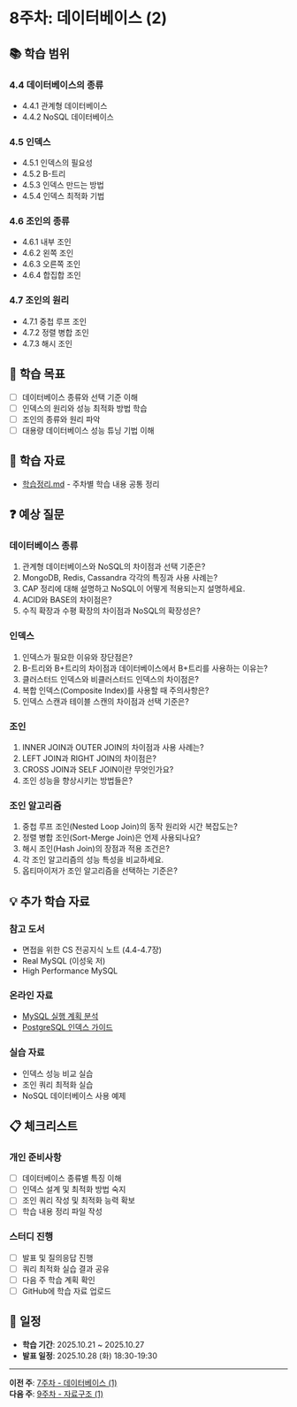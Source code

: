 # 8주차: 데이터베이스 (2)

## 📚 학습 범위

### 4.4 데이터베이스의 종류
- 4.4.1 관계형 데이터베이스
- 4.4.2 NoSQL 데이터베이스

### 4.5 인덱스
- 4.5.1 인덱스의 필요성
- 4.5.2 B-트리
- 4.5.3 인덱스 만드는 방법
- 4.5.4 인덱스 최적화 기법

### 4.6 조인의 종류
- 4.6.1 내부 조인
- 4.6.2 왼쪽 조인
- 4.6.3 오른쪽 조인
- 4.6.4 합집합 조인

### 4.7 조인의 원리
- 4.7.1 중첩 루프 조인
- 4.7.2 정렬 병합 조인
- 4.7.3 해시 조인

## 🎯 학습 목표

- [ ] 데이터베이스 종류와 선택 기준 이해
- [ ] 인덱스의 원리와 성능 최적화 방법 학습
- [ ] 조인의 종류와 원리 파악
- [ ] 대용량 데이터베이스 성능 튜닝 기법 이해

## 📝 학습 자료

- [학습정리.md](./학습정리.md) - 주차별 학습 내용 공통 정리

## ❓ 예상 질문

### 데이터베이스 종류
1. 관계형 데이터베이스와 NoSQL의 차이점과 선택 기준은?
2. MongoDB, Redis, Cassandra 각각의 특징과 사용 사례는?
3. CAP 정리에 대해 설명하고 NoSQL이 어떻게 적용되는지 설명하세요.
4. ACID와 BASE의 차이점은?
5. 수직 확장과 수평 확장의 차이점과 NoSQL의 확장성은?

### 인덱스
1. 인덱스가 필요한 이유와 장단점은?
2. B-트리와 B+트리의 차이점과 데이터베이스에서 B+트리를 사용하는 이유는?
3. 클러스터드 인덱스와 비클러스터드 인덱스의 차이점은?
4. 복합 인덱스(Composite Index)를 사용할 때 주의사항은?
5. 인덱스 스캔과 테이블 스캔의 차이점과 선택 기준은?

### 조인
1. INNER JOIN과 OUTER JOIN의 차이점과 사용 사례는?
2. LEFT JOIN과 RIGHT JOIN의 차이점은?
3. CROSS JOIN과 SELF JOIN이란 무엇인가요?
4. 조인 성능을 향상시키는 방법들은?

### 조인 알고리즘
1. 중첩 루프 조인(Nested Loop Join)의 동작 원리와 시간 복잡도는?
2. 정렬 병합 조인(Sort-Merge Join)은 언제 사용되나요?
3. 해시 조인(Hash Join)의 장점과 적용 조건은?
4. 각 조인 알고리즘의 성능 특성을 비교하세요.
5. 옵티마이저가 조인 알고리즘을 선택하는 기준은?

## 💡 추가 학습 자료

### 참고 도서
- 면접을 위한 CS 전공지식 노트 (4.4-4.7장)
- Real MySQL (이성욱 저)
- High Performance MySQL

### 온라인 자료
- [MySQL 실행 계획 분석](https://dev.mysql.com/doc/refman/8.0/en/explain.html)
- [PostgreSQL 인덱스 가이드](https://www.postgresql.org/docs/current/indexes.html)

### 실습 자료
- 인덱스 성능 비교 실습
- 조인 쿼리 최적화 실습
- NoSQL 데이터베이스 사용 예제

## 📋 체크리스트

### 개인 준비사항
- [ ] 데이터베이스 종류별 특징 이해
- [ ] 인덱스 설계 및 최적화 방법 숙지
- [ ] 조인 쿼리 작성 및 최적화 능력 확보
- [ ] 학습 내용 정리 파일 작성

### 스터디 진행
- [ ] 발표 및 질의응답 진행
- [ ] 쿼리 최적화 실습 결과 공유
- [ ] 다음 주 학습 계획 확인
- [ ] GitHub에 학습 자료 업로드

## 📅 일정

- **학습 기간**: 2025.10.21 ~ 2025.10.27
- **발표 일정**: 2025.10.28 (화) 18:30-19:30

---

**이전 주**: [7주차 - 데이터베이스 (1)](../week07/README.md)  
**다음 주**: [9주차 - 자료구조 (1)](../week09/README.md)